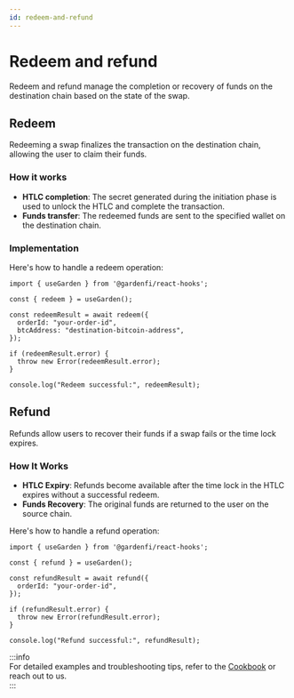 ```yaml
---
id: redeem-and-refund
---
```


# Redeem and refund  

Redeem and refund manage the completion or recovery of funds on the destination chain based on the state of the swap.  

## Redeem

Redeeming a swap finalizes the transaction on the destination chain, allowing the user to claim their funds.  

### How it works  

- **HTLC completion**: The secret generated during the initiation phase is used to unlock the HTLC and complete the transaction.  
- **Funds transfer**: The redeemed funds are sent to the specified wallet on the destination chain.  

### Implementation  

Here's how to handle a redeem operation:  

```tsx
import { useGarden } from '@gardenfi/react-hooks';

const { redeem } = useGarden();

const redeemResult = await redeem({
  orderId: "your-order-id",
  btcAddress: "destination-bitcoin-address",
});

if (redeemResult.error) {
  throw new Error(redeemResult.error);
}

console.log("Redeem successful:", redeemResult);
```

## Refund

Refunds allow users to recover their funds if a swap fails or the time lock expires.  

### How It Works  

- **HTLC Expiry**: Refunds become available after the time lock in the HTLC expires without a successful redeem.  
- **Funds Recovery**: The original funds are returned to the user on the source chain.  

Here's how to handle a refund operation:  

```tsx
import { useGarden } from '@gardenfi/react-hooks';

const { refund } = useGarden();

const refundResult = await refund({
  orderId: "your-order-id",
});

if (refundResult.error) {
  throw new Error(refundResult.error);
}

console.log("Refund successful:", refundResult);
```

:::info  
For detailed examples and troubleshooting tips, refer to the [Cookbook](../cookbook/Cookbook.md) or reach out to us.  
:::
